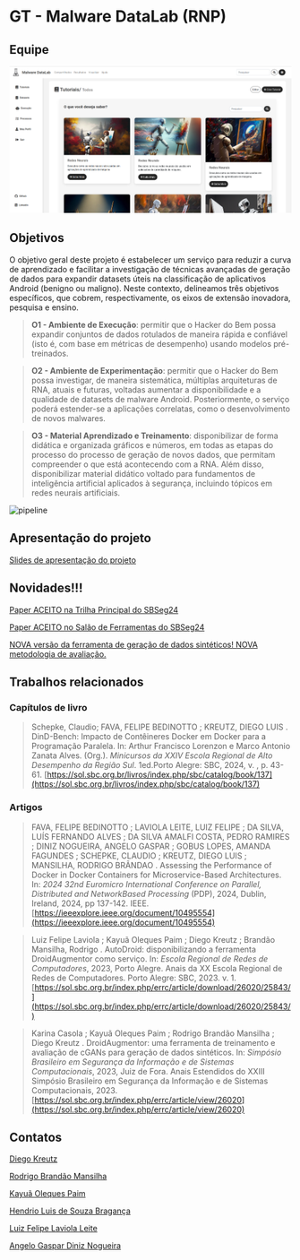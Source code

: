 # GT - Malware DataLab (RNP)

## Equipe

![Cute Cat](Images/Plataform/octolab_web.png)
## Objetivos

O objetivo geral deste projeto é estabelecer um serviço para reduzir a curva de aprendizado e facilitar a investigação de técnicas avançadas de geração de dados para expandir datasets úteis na classificação de aplicativos Android (benigno ou maligno). Neste contexto, delineamos três objetivos específicos, que cobrem, respectivamente, os eixos de extensão inovadora, pesquisa e ensino.

> **O1 - Ambiente de Execução**: permitir que o Hacker do Bem possa expandir conjuntos de dados rotulados de maneira rápida e confiável (isto é, com base em métricas de desempenho) usando modelos pré-treinados.

> **O2 - Ambiente de Experimentação**: permitir que o Hacker do Bem possa investigar, de maneira sistemática, múltiplas arquiteturas de RNA, atuais e futuras, voltadas aumentar a disponibilidade e a qualidade de datasets de malware Android. Posteriormente, o serviço poderá estender-se a aplicações correlatas, como o desenvolvimento de novos malwares.

> **O3 - Material Aprendizado e Treinamento**: disponibilizar de forma didática e organizada gráficos e números, em todas as etapas do processo do processo de geração de novos dados, que permitam compreender o que está acontecendo com a RNA. Além disso, disponibilizar material didático voltado para fundamentos de inteligência artificial aplicados à segurança, incluindo tópicos em redes neurais artificiais.

![pipeline](https://github.com/MalwareDataLab/malwaredatalab.github.io/assets/9573205/f0fcdbbd-933e-41b5-b501-73cb873f976a)


## Apresentação do projeto 

[Slides de apresentação do projeto](https://docs.google.com/presentation/d/1Cy3ENu5VM105UegO2kQnnK6e6Uo3zWpn/edit?usp=sharing&ouid=116782287097669857863&rtpof=true&sd=true)

## Novidades!!!

[Paper ACEITO na Trilha Principal do SBSeg24](https://sbseg2024.ita.br/chamadas/trilha-principal/)

[Paper ACEITO no Salão de Ferramentas do SBSeg24](https://sbseg2024.ita.br/chamadas/sf/)

[NOVA versão da ferramenta de geração de dados sintéticos! NOVA metodologia de avaliação.](https://github.com/SBSegSF24/MalSynGen)

## Trabalhos relacionados

### Capítulos de livro
> Schepke, Claudio; FAVA, FELIPE BEDINOTTO ; KREUTZ, DIEGO LUIS . DinD-Bench: Impacto de Contêineres Docker em Docker para a Programação Paralela. In: Arthur Francisco Lorenzon e Marco Antonio Zanata Alves. (Org.). *Minicursos da XXIV Escola Regional de Alto Desempenho da Região Sul*. 1ed.Porto Alegre: SBC, 2024, v. , p. 43-61. [https://sol.sbc.org.br/livros/index.php/sbc/catalog/book/137](https://sol.sbc.org.br/livros/index.php/sbc/catalog/book/137)

### Artigos
> FAVA, FELIPE BEDINOTTO ; LAVIOLA LEITE, LUIZ FELIPE ; DA SILVA, LUÍS FERNANDO ALVES ; DA SILVA AMALFI COSTA, PEDRO RAMIRES ; DINIZ NOGUEIRA, ANGELO GASPAR ; GOBUS LOPES, AMANDA FAGUNDES ; SCHEPKE, CLAUDIO ; KREUTZ, DIEGO LUIS ; MANSILHA, RODRIGO BRÃNDAO . Assessing the Performance of Docker in Docker Containers for Microservice-Based Architectures. In: *2024 32nd Euromicro International Conference on Parallel, Distributed and NetworkBased Processing* (PDP), 2024, Dublin, Ireland, 2024, pp 137-142. IEEE. [https://ieeexplore.ieee.org/document/10495554](https://ieeexplore.ieee.org/document/10495554)


> Luiz Felipe Laviola ; Kayuã Oleques Paim ; Diego Kreutz ; Brandão Mansilha, Rodrigo . AutoDroid: disponibilizando a ferramenta DroidAugmentor como serviço. In: *Escola Regional de Redes de Computadores*, 2023, Porto Alegre. Anais da XX Escola Regional de Redes de Computadores. Porto Alegre: SBC, 2023. v. 1. [https://sol.sbc.org.br/index.php/errc/article/download/26020/25843/](https://sol.sbc.org.br/index.php/errc/article/download/26020/25843/)

> Karina Casola ; Kayuã Oleques Paim ; Rodrigo Brandão Mansilha ; Diego Kreutz . DroidAugmentor: uma ferramenta de treinamento e avaliação de cGANs para geração de dados sintéticos. In: *Simpósio Brasileiro em Segurança da Informação e de Sistemas Computacionais*, 2023, Juiz de Fora. Anais Estendidos do XXIII Simpósio Brasileiro em Segurança da Informação e de Sistemas Computacionais, 2023. [https://sol.sbc.org.br/index.php/errc/article/view/26020](https://sol.sbc.org.br/index.php/errc/article/view/26020)

## Contatos 


[Diego Kreutz](mailto:diegokreutz@unipampa.edu.br)  

[Rodrigo Brandão Mansilha](https://sites.unipampa.edu.br/rodrigomansilha/)

[Kayuã Oleques Paim](mailto:kopaim@inf.ufrgs.br)

[Hendrio Luis de Souza Bragança](mailto:hendrio.luis@icomp.ufam.edu.br)

[Luiz Felipe Laviola Leite](mailto:luizlaviola.aluno@unipampa.edu.br)

[Angelo Gaspar Diniz Nogueira](mailto:angelodiniz44@gmail.com)

